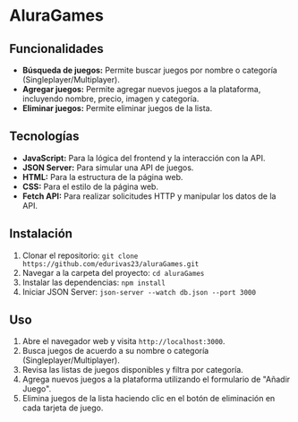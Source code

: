 # AluraGames

## Funcionalidades

* **Búsqueda de juegos:** Permite buscar juegos por nombre o categoría (Singleplayer/Multiplayer).
* **Agregar juegos:** Permite agregar nuevos juegos a la plataforma, incluyendo nombre, precio, imagen y categoría.
* **Eliminar juegos:** Permite eliminar juegos de la lista.

## Tecnologías

* **JavaScript:** Para la lógica del frontend y la interacción con la API.
* **JSON Server:** Para simular una API de juegos.
* **HTML:** Para la estructura de la página web.
* **CSS:** Para el estilo de la página web.
* **Fetch API:** Para realizar solicitudes HTTP y manipular los datos de la API.

## Instalación

1. Clonar el repositorio: `git clone https://github.com/edurivas23/aluraGames.git`
2. Navegar a la carpeta del proyecto: `cd aluraGames`
3. Instalar las dependencias: `npm install`
4. Iniciar JSON Server: `json-server --watch db.json --port 3000`

## Uso

1. Abre el navegador web y visita `http://localhost:3000`.
2. Busca juegos de acuerdo a su nombre o categoría (Singleplayer/Multiplayer).
3. Revisa las listas de juegos disponibles y filtra por categoría.
4. Agrega nuevos juegos a la plataforma utilizando el formulario de "Añadir Juego".
5. Elimina juegos de la lista haciendo clic en el botón de eliminación en cada tarjeta de juego.






